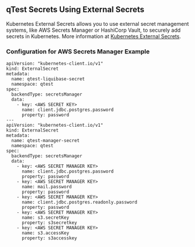 ## qTest Secrets Using External Secrets
Kubernetes External Secrets allows you to use external secret management systems, like AWS Secrets Manager or HashiCorp Vault, to securely add secrets in Kubernetes. More information at [Kubernetes External Secrets](https://github.com/external-secrets/kubernetes-external-secrets).
### Configuration for AWS Secrets Manager Example
```
apiVersion: "kubernetes-client.io/v1"
kind: ExternalSecret
metadata:
  name: qtest-liquibase-secret
  namespace: qtest
spec:
  backendType: secretsManager
  data:
    - key: <AWS SECRET KEY>
      name: client.jdbc.postgres.password
      property: password
---
apiVersion: "kubernetes-client.io/v1"
kind: ExternalSecret
metadata:
  name: qtest-manager-secret
  namespace: qtest
spec:
  backendType: secretsManager
  data:
    - key: <AWS SECRET MANAGER KEY>
      name: client.jdbc.postgres.password
      property: password
    - key: <AWS SECRET MANAGER KEY>
      name: mail.password
      property: password
    - key: <AWS SECRET MANAGER KEY>
      name: client.jdbc.postgres.readonly.password
      property: password
    - key: <AWS SECRET MANAGER KEY>
      name: s3.secretKey
      property: s3secretkey
    - key: <AWS SECRET MANAGER KEY>
      name: s3.accessKey
      property: s3accesskey
```
